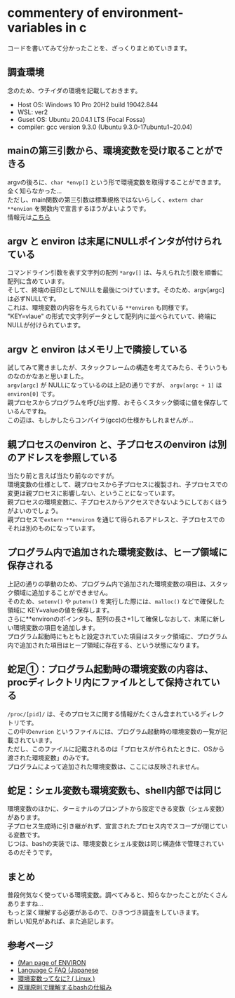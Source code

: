 # commentery of environment-variables in c
コードを書いてみて分かったことを、ざっくりまとめていきます。

## 調査環境
念のため、ウチイダの環境を記載しておきます。
- Host OS: Windows 10 Pro 20H2 build 19042.844
- WSL: ver2
- Guset OS: Ubuntu 20.04.1 LTS (Focal Fossa)
- compiler: gcc version 9.3.0 (Ubuntu 9.3.0-17ubuntu1~20.04)

## mainの第三引数から、環境変数を受け取ることができる
argvの後ろに、`char *envp[]` という形で環境変数を取得することができます。  
全く知らなかった…  
ただし、main関数の第三引数は標準規格ではないらしく、`extern char **envion` を関数内で宣言するほうがよいようです。  
情報元は[こちら](http://www.kouno.jp/home/c_faq/c11.html#13)

## argv と environ は末尾にNULLポインタが付けられている
コマンドライン引数を表す文字列の配列 `*argv[]` は、与えられた引数を順番に配列に含めています。  
そして、終端の目印としてNULLを最後につけています。そのため、argv[argc] は必ずNULLです。  
これは、環境変数の内容を与えられている `**environ` も同様です。  
"KEY=vlaue" の形式で文字列データとして配列内に並べられていて、終端にNULLが付けられています。

## argv と environ はメモリ上で隣接している
試してみて驚きましたが、スタックフレームの構造を考えてみたら、そういうものなのかなあと思いました。  
`argv[argc]` が NULLになっているのは上記の通りですが、 `argv[argc + 1]` は `environ[0]` です。  
親プロセスからプログラムを呼び出す際、おそらくスタック領域に値を保存しているんですね。  
この辺は、もしかしたらコンパイラ(gcc)の仕様かもしれませんが…

## 親プロセスのenviron と、子プロセスのenviron は別のアドレスを参照している
当たり前と言えば当たり前なのですが。  
環境変数の仕様として、親プロセスから子プロセスに複製され、子プロセスでの変更は親プロセスに影響しない、ということになっています。  
親プロセスの環境変数に、子プロセスからアクセスできないようにしておくほうがよいのでしょう。  
親プロセスで`extern **environ` を通じて得られるアドレスと、子プロセスでのそれは別のものになっています。

## プログラム内で追加された環境変数は、ヒープ領域に保存される
上記の通りの挙動のため、プログラム内で追加された環境変数の項目は、スタック領域に追加することができません。  
そのため、`setenv()` や `putenv()` を実行した際には、`malloc()` などで確保した領域に KEY=valueの値を保存します。  
さらに**environのポインタも、配列の長さ+1して確保しなおして、末尾に新しい環境変数の項目を追加します。  
プログラム起動時にもともと設定されていた項目はスタック領域に、プログラム内で追加された項目はヒープ領域に存在する、という状態になります。

## 蛇足①：プログラム起動時の環境変数の内容は、procディレクトリ内にファイルとして保持されている
`/proc/[pid]/` は、そのプロセスに関する情報がたくさん含まれているディレクトリです。  
この中の`envrion` というファイルには、プログラム起動時の環境変数の一覧が記載されています。  
ただし、このファイルに記載されるのは「プロセスが作られたときに、OSから渡された環境変数」のみです。  
プログラムによって追加された環境変数は、ここには反映されません。

## 蛇足：シェル変数も環境変数も、shell内部では同じ
環境変数のほかに、ターミナルのプロンプトから設定できる変数（シェル変数）があります。  
子プロセス生成時に引き継がれず、宣言されたプロセス内でスコープが閉じている変数です。  
じつは、bashの実装では、環境変数とシェル変数は同じ構造体で管理されているのだそうです。  

## まとめ
普段何気なく使っている環境変数。調べてみると、知らなかったことがたくさんありますね…  
もっと深く理解する必要があるので、ひきつづき調査をしていきます。  
新しい知見があれば、また追記します。

## 参考ページ
- <a href="https://linuxjm.osdn.jp/html/LDP_man-pages/man7/environ.7.html" target="_blank">(Man page of ENVIRON</a>
- <a href="http://www.kouno.jp/home/c_faq/c0.html" target="_blank">Language C FAQ (Japanese</a>
- <a href="https://qiita.com/angel_p_57/items/480e3fd4552e52199835" target="_blank">環境変数ってなに? ( Linux )</a>
- <a href="https://qiita.com/tajima_taso/items/149ca77a2401bf9bf026" target="_blank">原理原則で理解するbashの仕組み</a>